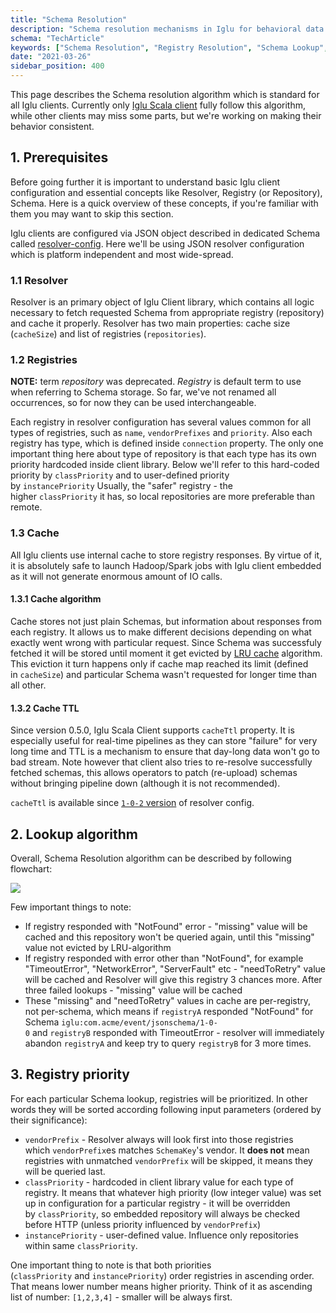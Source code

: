 ```yaml
---
title: "Schema Resolution"
description: "Schema resolution mechanisms in Iglu for behavioral data validation and processing workflows."
schema: "TechArticle"
keywords: ["Schema Resolution", "Registry Resolution", "Schema Lookup", "Resolution Process", "Schema Discovery", "Registry Query"]
date: "2021-03-26"
sidebar_position: 400
---
```


This page describes the Schema resolution algorithm which is standard for all Iglu clients. Currently only [Iglu Scala client](https://github.com/snowplow/iglu-scala-client) fully follow this algorithm, while other clients may miss some parts, but we're working on making their behavior consistent.

## 1. Prerequisites

Before going further it is important to understand basic Iglu client configuration and essential concepts like Resolver, Registry (or Repository), Schema. Here is a quick overview of these concepts, if you're familiar with them you may want to skip this section.

Iglu clients are configured via JSON object described in dedicated Schema called [resolver-config](https://github.com/snowplow/iglu-central/tree/master/schemas/com.snowplowanalytics.iglu/resolver-config/jsonschema). Here we'll be using JSON resolver configuration which is platform independent and most wide-spread.

### 1.1 Resolver

Resolver is an primary object of Iglu Client library, which contains all logic necessary to fetch requested Schema from appropriate registry (repository) and cache it properly. Resolver has two main properties: cache size (`cacheSize`) and list of registries (`repositories`).

### 1.2 Registries

**NOTE:** term _repository_ was deprecated. _Registry_ is default term to use when referring to Schema storage. So far, we've not renamed all occurrences, so for now they can be used interchangeable.

Each registry in resolver configuration has several values common for all types of registries, such as `name`, `vendorPrefixes` and `priority`. Also each registry has type, which is defined inside `connection` property. The only one important thing here about type of repository is that each type has its own priority hardcoded inside client library. Below we'll refer to this hard-coded priority by `classPriority` and to user-defined priority by `instancePriority` Usually, the "safer" registry - the higher `classPriority` it has, so local repositories are more preferable than remote.

### 1.3 Cache

All Iglu clients use internal cache to store registry responses. By virtue of it, it is absolutely safe to launch Hadoop/Spark jobs with Iglu client embedded as it will not generate enormous amount of IO calls.

#### 1.3.1 Cache algorithm

Cache stores not just plain Schemas, but information about responses from each registry. It allows us to make different decisions depending on what exactly went wrong with particular request. Since Schema was successfuly fetched it will be stored until moment it get evicted by [LRU cache](https://en.wikipedia.org/wiki/Cache_replacement_policies#Least_Recently_Used_(LRU)) algorithm. This eviction it turn happens only if cache map reached its limit (defined in `cacheSize`) and particular Schema wasn't requested for longer time than all other.

#### 1.3.2 Cache TTL

Since version 0.5.0, Iglu Scala Client supports `cacheTtl` property. It is especially useful for real-time pipelines as they can store "failure" for very long time and TTL is a mechanism to ensure that day-long data won't go to bad stream. Note however that client also tries to re-resolve successfully fetched schemas, this allows operators to patch (re-upload) schemas without bringing pipeline down (although it is not recommended).

`cacheTtl` is available since [`1-0-2` version](https://github.com/snowplow/iglu-central/blob/master/schemas/com.snowplowanalytics.iglu/resolver-config/jsonschema/1-0-2) of resolver config.

## 2. Lookup algorithm

Overall, Schema Resolution algorithm can be described by following flowchart:

![](images/schema-resolution-flowchart.png)

Few important things to note:

- If registry responded with "NotFound" error - "missing" value will be cached and this repository won't be queried again, until this "missing" value not evicted by LRU-algorithm
- If registry responded with error other than "NotFound", for example "TimeoutError", "NetworkError", "ServerFault" etc - "needToRetry" value will be cached and Resolver will give this registry 3 chances more. After three failed lookups - "missing" value will be cached
- These "missing" and "needToRetry" values in cache are per-registry, not per-schema, which means if `registryA` responded "NotFound" for Schema `iglu:com.acme/event/jsonschema/1-0-0` and `registryB` responded with TimeoutError - resolver will immediately abandon `registryA` and keep try to query `registryB` for 3 more times.

## 3. Registry priority

For each particular Schema lookup, registries will be prioritized. In other words they will be sorted according following input parameters (ordered by their significance):

- `vendorPrefix` - Resolver always will look first into those registries which `vendorPrefix`es matches `SchemaKey`'s vendor. It **does not** mean registries with unmatched `vendorPrefix` will be skipped, it means they will be queried last.
- `classPriority` - hardcoded in client library value for each type of registry. It means that whatever high priority (low integer value) was set up in configuration for a particular registry - it will be overridden by `classPriority`, so embedded repository will always be checked before HTTP (unless priority influenced by `vendorPrefix`)
- `instancePriority` - user-defined value. Influence only repositories within same `classPriority`.

One important thing to note is that both priorities (`classPriority` and `instancePriority`) order registries in ascending order. That means lower number means higher priority. Think of it as ascending list of number: `[1,2,3,4]` - smaller will be always first.
